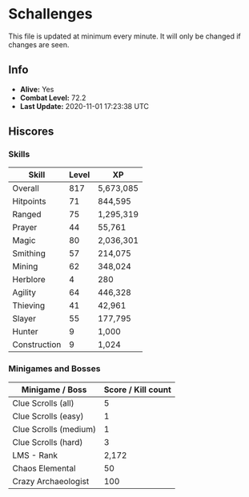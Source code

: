 # Schallenges

This file is updated at minimum every minute. It will only be changed if changes are seen.

## Info

 - **Alive:** Yes
 - **Combat Level:** 72.2
 - **Last Update:** 2020-11-01 17:23:38 UTC

## Hiscores

### Skills

| Skill | Level | XP |
|--|--|--|
| Overall | 817 | 5,673,085 |
| Hitpoints | 71 | 844,595 |
| Ranged | 75 | 1,295,319 |
| Prayer | 44 | 55,761 |
| Magic | 80 | 2,036,301 |
| Smithing | 57 | 214,075 |
| Mining | 62 | 348,024 |
| Herblore | 4 | 280 |
| Agility | 64 | 446,328 |
| Thieving | 41 | 42,961 |
| Slayer | 55 | 177,795 |
| Hunter | 9 | 1,000 |
| Construction | 9 | 1,024 |

### Minigames and Bosses

| Minigame / Boss | Score / Kill count |
|--|--|
| Clue Scrolls (all) | 5 |
| Clue Scrolls (easy) | 1 |
| Clue Scrolls (medium) | 1 |
| Clue Scrolls (hard) | 3 |
| LMS - Rank | 2,172 |
| Chaos Elemental | 50 |
| Crazy Archaeologist | 100 |

